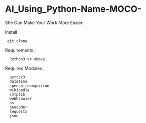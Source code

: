 # AI_Using_Python-Name-MOCO-
She Can Make Your Work More Easier 



Install :
     
     git clone 




Requirements :

      Python3 or above
      
Required Modules :


      pyttsx3
      datetime
      speech_recognition 
      wikipedia
      smtplib
      webbrowser 
      os
      geocoder
      requests
      json
